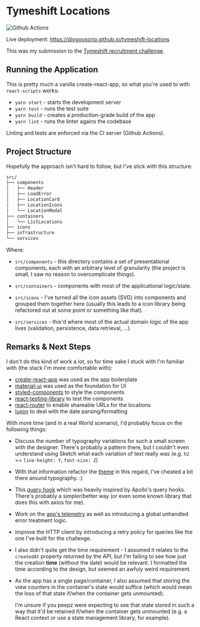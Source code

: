 # Tymeshift Locations

![Github Actions](https://github.com/diogoosorio/tymeshift-locations/workflows/CI/CD/badge.svg)

Live deployment: https://diogoosorio.github.io/tymeshift-locations

This was my submission to the [Tymeshift recruitment challenge](https://github.com/Tymeshift/react-code-test).


## Running the Application

This is pretty much a vanilla create-react-app, so what you're used to with `react-scripts` works:

* `yarn start` - starts the development server
* `yarn test` - runs the test suite
* `yarn build` - creates a production-grade build of the app
* `yarn lint` - runs the linter agains the codebase

Linting and tests are enforced via the CI server (Github Actions).

## Project Structure

Hopefully the approach isn't hard to follow, but I've stick with this structure:

```sh
src/
├── components
│   ├── Header
│   ├── LoadError
│   ├── LocationCard
│   ├── LocationIcons
│   └── LocationModal
├── containers
│   └── ListLocations
├── icons
├── infrastructure
└── services
```

Where:

* `src/components` - this directory contains a set of presentational components, each with an arbitrary level of granularity (the project is small, I saw no reason to overcomplicate things).

* `src/containers` - components with most of the applicational logic/state.

* `src/icons` - I've turned all the icon assets (SVG) into components and grouped them together here (usually this leads to a icon library being refactored out at some point or something like that).

* `src/services` - this'd where most of the actual domain logic of the app lives (validation, persistence, data retrieval, ...)

## Remarks & Next Steps

I don't do this kind of work a lot, so for time sake I stuck with I'm familiar with (the stack I'm more comfortable with):

* [create-react-app](https://create-react-app.dev/) was used as the app boilerplate
* [material-ui](https://material-ui.com/) was used as the foundation for UI
* [styled-components](https://github.com/styled-components/styled-components) to style the components
* [react-testing-library](https://testing-library.com/docs/react-testing-library/intro/) to test the components
* [react-router](https://github.com/ReactTraining/react-router) to enable shareable URLs for the locations
* [luxon](https://moment.github.io/luxon/) to deal with the date parsing/formatting

With more time (and in a real World scenario), I'd probably focus on the following things:

* Discuss the number of typography variations for such a small screen with the designer. There's probably a pattern there, but I couldn't even understand using Sketch what each variation of text really was (e.g. `h2` == `line-height: Y`, `font-size: Z`)

* With that information refactor the [theme](./src/theme.ts) in this regard, I've cheated a bit there around typography. :)

* This [query hook](./src/containers/ListLocations/hooks.ts) which was heavily inspired by Apollo's query hooks. There's probably a simpler/better way (or even some known library that does this with axios for me).

* Work on the [app's telemetry](./src/infrastructure/logging.ts) as well as introducing a global unhandled error treatment logic.

* Improve the HTTP client by introducing a retry policy for queries like the one I've built for the challenge.

* I also didn't quite get the time requirement - I assumed it relates to the `createdAt` property returned by the API, but I'm failing to see how just the creation **time** (without the date) would be relevant. I formatted the time according to the design, but seemed an awfuly weird requirement.

* As the app has a single page/container, I also assumed that storing the view counters in the container's state would suffice (which would mean the loss of that state if/when the container gets unmounted). 

  I'm unsure if you peepz were expecting to see that state stored in such a way that it'd be retained if/when the container gets unmounted (e.g. a React context or use a state management library, for example).
